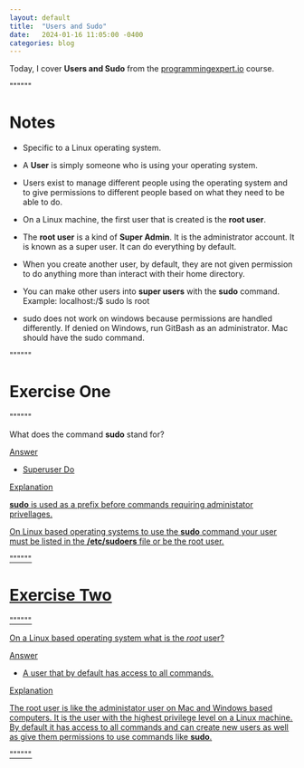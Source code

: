 ```yaml
---
layout: default
title:  "Users and Sudo"
date:   2024-01-16 11:05:00 -0400
categories: blog
---
```


Today, I cover __Users and Sudo__ from the [programmingexpert.io][course-site] course.

""""""

# Notes

- Specific to a Linux operating system.

- A __User__ is simply someone who is using your operating system.

- Users exist to manage different people using the operating system and to give permissions to different people based on what they need to be able to do.

- On a Linux machine, the first user that is created is the __root user__.

- The __root user__ is a kind of __Super Admin__. It is the administrator account. It is known as a super user. It can do everything by default.

- When you create another user, by default, they are not given permission to do anything more than interact with their home directory.

- You can make other users into __super users__ with the __sudo__ command. Example: localhost:/$ sudo ls root

- sudo does not work on windows because permissions are handled differently. If denied on Windows, run GitBash as an administrator. Mac should have the sudo command.

""""""

# Exercise One

""""""

What does the command __sudo__ stand for?

<u>Answer<u>

- Superuser Do

<u>Explanation<u>

__sudo__ is used as a prefix before commands requiring administator privellages.

On Linux based operating systems to use the __sudo__ command your user must be listed in the __/etc/sudoers__ file or be the root user.

""""""

# Exercise Two

""""""

On a Linux based operating system what is the _root_ user?

<u>Answer<u>

- A user that by default has access to all commands.

<u>Explanation<u>

The root user is like the administator user on Mac and Windows based computers. It is the user with the highest privilege level on a Linux machine. By default it has access to all commands and can create new users as well as give them permissions to use commands like __sudo__.

""""""

[course-site]: https://www.programmingexpert.io/index